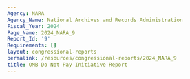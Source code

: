 ```yaml
---
Agency: NARA
Agency_Name: National Archives and Records Administration
Fiscal_Year: 2024
Page_Name: 2024_NARA_9
Report_Id: '9'
Requirements: []
layout: congressional-reports
permalink: /resources/congressional-reports/2024_NARA_9
title: OMB Do Not Pay Initiative Report
---
```

